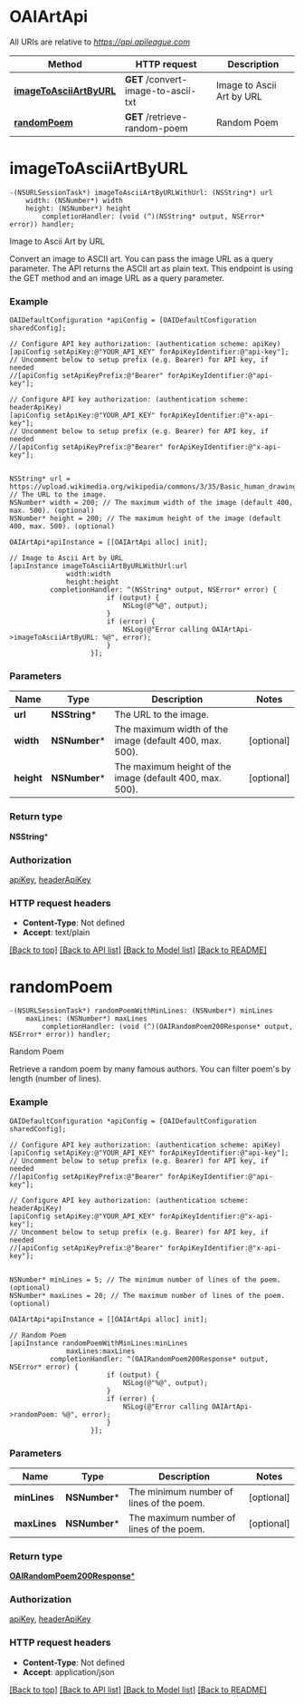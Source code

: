 # OAIArtApi

All URIs are relative to *https://api.apileague.com*

Method | HTTP request | Description
------------- | ------------- | -------------
[**imageToAsciiArtByURL**](OAIArtApi.md#imagetoasciiartbyurl) | **GET** /convert-image-to-ascii-txt | Image to Ascii Art by URL
[**randomPoem**](OAIArtApi.md#randompoem) | **GET** /retrieve-random-poem | Random Poem


# **imageToAsciiArtByURL**
```objc
-(NSURLSessionTask*) imageToAsciiArtByURLWithUrl: (NSString*) url
    width: (NSNumber*) width
    height: (NSNumber*) height
        completionHandler: (void (^)(NSString* output, NSError* error)) handler;
```

Image to Ascii Art by URL

Convert an image to ASCII art. You can pass the image URL as a query parameter. The API returns the ASCII art as plain text. This endpoint is using the GET method and an image URL as a query parameter.

### Example
```objc
OAIDefaultConfiguration *apiConfig = [OAIDefaultConfiguration sharedConfig];

// Configure API key authorization: (authentication scheme: apiKey)
[apiConfig setApiKey:@"YOUR_API_KEY" forApiKeyIdentifier:@"api-key"];
// Uncomment below to setup prefix (e.g. Bearer) for API key, if needed
//[apiConfig setApiKeyPrefix:@"Bearer" forApiKeyIdentifier:@"api-key"];

// Configure API key authorization: (authentication scheme: headerApiKey)
[apiConfig setApiKey:@"YOUR_API_KEY" forApiKeyIdentifier:@"x-api-key"];
// Uncomment below to setup prefix (e.g. Bearer) for API key, if needed
//[apiConfig setApiKeyPrefix:@"Bearer" forApiKeyIdentifier:@"x-api-key"];


NSString* url = https://upload.wikimedia.org/wikipedia/commons/3/35/Basic_human_drawing.png; // The URL to the image.
NSNumber* width = 200; // The maximum width of the image (default 400, max. 500). (optional)
NSNumber* height = 200; // The maximum height of the image (default 400, max. 500). (optional)

OAIArtApi*apiInstance = [[OAIArtApi alloc] init];

// Image to Ascii Art by URL
[apiInstance imageToAsciiArtByURLWithUrl:url
              width:width
              height:height
          completionHandler: ^(NSString* output, NSError* error) {
                        if (output) {
                            NSLog(@"%@", output);
                        }
                        if (error) {
                            NSLog(@"Error calling OAIArtApi->imageToAsciiArtByURL: %@", error);
                        }
                    }];
```

### Parameters

Name | Type | Description  | Notes
------------- | ------------- | ------------- | -------------
 **url** | **NSString***| The URL to the image. | 
 **width** | **NSNumber***| The maximum width of the image (default 400, max. 500). | [optional] 
 **height** | **NSNumber***| The maximum height of the image (default 400, max. 500). | [optional] 

### Return type

**NSString***

### Authorization

[apiKey](../README.md#apiKey), [headerApiKey](../README.md#headerApiKey)

### HTTP request headers

 - **Content-Type**: Not defined
 - **Accept**: text/plain

[[Back to top]](#) [[Back to API list]](../README.md#documentation-for-api-endpoints) [[Back to Model list]](../README.md#documentation-for-models) [[Back to README]](../README.md)

# **randomPoem**
```objc
-(NSURLSessionTask*) randomPoemWithMinLines: (NSNumber*) minLines
    maxLines: (NSNumber*) maxLines
        completionHandler: (void (^)(OAIRandomPoem200Response* output, NSError* error)) handler;
```

Random Poem

Retrieve a random poem by many famous authors. You can filter poem's by length (number of lines).

### Example
```objc
OAIDefaultConfiguration *apiConfig = [OAIDefaultConfiguration sharedConfig];

// Configure API key authorization: (authentication scheme: apiKey)
[apiConfig setApiKey:@"YOUR_API_KEY" forApiKeyIdentifier:@"api-key"];
// Uncomment below to setup prefix (e.g. Bearer) for API key, if needed
//[apiConfig setApiKeyPrefix:@"Bearer" forApiKeyIdentifier:@"api-key"];

// Configure API key authorization: (authentication scheme: headerApiKey)
[apiConfig setApiKey:@"YOUR_API_KEY" forApiKeyIdentifier:@"x-api-key"];
// Uncomment below to setup prefix (e.g. Bearer) for API key, if needed
//[apiConfig setApiKeyPrefix:@"Bearer" forApiKeyIdentifier:@"x-api-key"];


NSNumber* minLines = 5; // The minimum number of lines of the poem. (optional)
NSNumber* maxLines = 20; // The maximum number of lines of the poem. (optional)

OAIArtApi*apiInstance = [[OAIArtApi alloc] init];

// Random Poem
[apiInstance randomPoemWithMinLines:minLines
              maxLines:maxLines
          completionHandler: ^(OAIRandomPoem200Response* output, NSError* error) {
                        if (output) {
                            NSLog(@"%@", output);
                        }
                        if (error) {
                            NSLog(@"Error calling OAIArtApi->randomPoem: %@", error);
                        }
                    }];
```

### Parameters

Name | Type | Description  | Notes
------------- | ------------- | ------------- | -------------
 **minLines** | **NSNumber***| The minimum number of lines of the poem. | [optional] 
 **maxLines** | **NSNumber***| The maximum number of lines of the poem. | [optional] 

### Return type

[**OAIRandomPoem200Response***](OAIRandomPoem200Response.md)

### Authorization

[apiKey](../README.md#apiKey), [headerApiKey](../README.md#headerApiKey)

### HTTP request headers

 - **Content-Type**: Not defined
 - **Accept**: application/json

[[Back to top]](#) [[Back to API list]](../README.md#documentation-for-api-endpoints) [[Back to Model list]](../README.md#documentation-for-models) [[Back to README]](../README.md)

